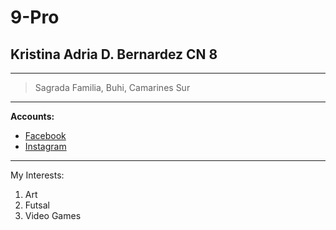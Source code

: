 #  9-Pro
## Kristina Adria D. Bernardez CN 8
---
> Sagrada Familia, Buhi, Camarines Sur
---
**Accounts:**
- [Facebook](https://www.facebook.com)
- [Instagram](https://www.instagram.com)
---
My Interests:
1. Art
2. Futsal
3. Video Games
